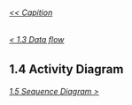 ###### [<< Capition](/Documentation/Capition.md)
###### [< 1.3 Data flow](/Documentation/Chapter%201%20-%20Design%20and%20Architecture/1.3%20Dataflow.md)

## 1.4 Activity Diagram

###### [1.5 Sequence Diagram >](/Documentation/Chapter%201%20-%20Design%20and%20Architecture/1.5%20Sequence%20Diagram.md)